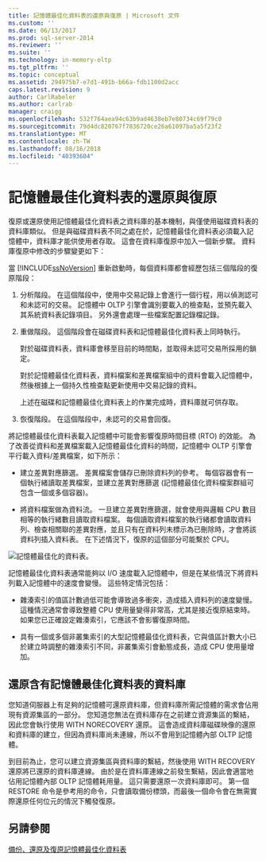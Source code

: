 ```yaml
---
title: 記憶體最佳化資料表的還原與復原 | Microsoft 文件
ms.custom: ''
ms.date: 06/13/2017
ms.prod: sql-server-2014
ms.reviewer: ''
ms.suite: ''
ms.technology: in-memory-oltp
ms.tgt_pltfrm: ''
ms.topic: conceptual
ms.assetid: 294975b7-e7d1-491b-b66a-fdb1100d2acc
caps.latest.revision: 9
author: CarlRabeler
ms.author: carlrab
manager: craigg
ms.openlocfilehash: 532f764aea94c63b9ad4638eb7e80734c69f79c0
ms.sourcegitcommit: 79d4dc820767f7836720ce26a61097ba5a5f23f2
ms.translationtype: MT
ms.contentlocale: zh-TW
ms.lasthandoff: 08/16/2018
ms.locfileid: "40393604"
---
```

# <a name="restore-and-recovery-of-memory-optimized-tables"></a>記憶體最佳化資料表的還原與復原
  復原或還原使用記憶體最佳化資料表之資料庫的基本機制，與僅使用磁碟資料表的資料庫類似。 但是與磁碟資料表不同之處在於，記憶體最佳化資料表必須載入記憶體中，資料庫才能供使用者存取。 這會在資料庫復原中加入一個新步驟。 資料庫復原中修改的步驟變更如下：  
  
 當 [!INCLUDE[ssNoVersion](../../includes/ssnoversion-md.md)] 重新啟動時，每個資料庫都會經歷包括三個階段的復原階段：  
  
1.  分析階段。 在這個階段中，使用中交易記錄上會進行一個行程，用以偵測認可和未認可的交易。 記憶體中 OLTP 引擎會識別要載入的檢查點，並預先載入其系統資料表記錄項目。 另外還會處理一些檔案配置記錄檔記錄。  
  
2.  重做階段。 這個階段會在磁碟資料表和記憶體最佳化資料表上同時執行。  
  
     對於磁碟資料表，資料庫會移至目前的時間點，並取得未認可交易所採用的鎖定。  
  
     對於記憶體最佳化資料表，資料檔案和差異檔案組中的資料會載入記憶體中，然後根據上一個持久性檢查點更新使用中交易記錄的資料。  
  
     上述在磁碟和記憶體最佳化資料表上的作業完成時，資料庫就可供存取。  
  
3.  恢復階段。 在這個階段中，未認可的交易會回復。  
  
 將記憶體最佳化資料表載入記憶體中可能會影響復原時間目標 (RTO) 的效能。 為了改善從資料和差異檔案載入記憶體最佳化資料的時間，記憶體中 OLTP 引擎會平行載入資料/差異檔案，如下所示：  
  
-   建立差異對應篩選。 差異檔案會儲存已刪除資料列的參考。 每個容器會有一個執行緒讀取差異檔案，並建立差異對應篩選 (記憶體最佳化資料檔案群組可包含一個或多個容器)。  
  
-   將資料檔案做為資料流。  一旦建立差異對應篩選，就會使用與邏輯 CPU 數目相等的執行緒數目讀取資料檔案。 每個讀取資料檔案的執行緒都會讀取資料列、檢查相關聯的差異對應，並且只有在資料列未標示為已刪除時，才會將該資料列插入資料表。 在下述情況下，復原的這個部分可能繫於 CPU。  
  
 ![記憶體最佳化的資料表。](../../database-engine/media/memory-optimized-tables.gif "記憶體最佳化的資料表。")  
  
 記憶體最佳化資料表通常能夠以 I/O 速度載入記憶體中，但是在某些情況下將資料列載入記憶體中的速度會變慢。 這些特定情況包括：  
  
-   雜湊索引的值區計數過低可能會導致過多衝突，造成插入資料列的速度變慢。 這種情況通常會導致整體 CPU 使用量變得非常高，尤其是接近復原結束時。 如果您已正確設定雜湊索引，它應該不會影響復原時間。  
  
-   具有一個或多個非叢集索引的大型記憶體最佳化資料表，它與值區計數大小已於建立時調整的雜湊索引不同，非叢集索引會動態成長，造成 CPU 使用量增加。  
  
## <a name="restoring-a-database-with-memory-optimized-tables"></a>還原含有記憶體最佳化資料表的資料庫  
 您知道伺服器上有足夠的記憶體可還原資料庫，但資料庫所需記憶體的需求會佔用現有資源集區的一部分。  您知道您無法在資料庫存在之前建立資源集區的繫結，因此您會執行使用 WITH NORECOVERY 還原。  這會造成資料庫磁碟映像的還原和資料庫的建立，但因為資料庫尚未連線，所以不會用到記憶體內部 OLTP 記憶體。  
  
 到目前為止，您可以建立資源集區與資料庫的繫結，然後使用 WITH RECOVERY 還原將已還原的資料庫連線。  由於是在資料庫連線之前發生繫結，因此會適當地佔用記憶體內部 OLTP 記憶體耗用量。 這只需要還原一次資料庫即可。 第一個 RESTORE 命令是參考用的命令，只會讀取備份標頭，而最後一個命令會在無需實際還原任何位元的情況下觸發復原。  
  
## <a name="see-also"></a>另請參閱  
 [備份、還原及復原記憶體最佳化資料表](memory-optimized-tables.md)  
  
  
